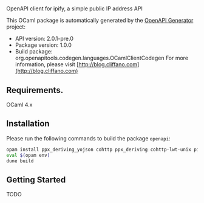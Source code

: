 # 
OpenAPI client for ipify, a simple public IP address API

This OCaml package is automatically generated by the [OpenAPI Generator](https://openapi-generator.tech) project:

- API version: 2.0.1-pre.0
- Package version: 1.0.0
- Build package: org.openapitools.codegen.languages.OCamlClientCodegen
For more information, please visit [http://blog.cliffano.com](http://blog.cliffano.com)

## Requirements.

OCaml 4.x

## Installation

Please run the following commands to build the package `openapi`:

```sh
opam install ppx_deriving_yojson cohttp ppx_deriving cohttp-lwt-unix pin ocaml-migrate-parsetree 1.3.1
eval $(opam env)
dune build
```

## Getting Started

TODO
